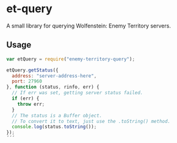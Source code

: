 et-query
========
A small library for querying Wolfenstein: Enemy Territory servers.

## Usage
```javascript
var etQuery = require("enemy-territory-query");

etQuery.getStatus({
  address: "server-address-here",
  port: 27960
}, function (status, rinfo, err) {
  // If err was set, getting server status failed.
  if (err) {
    throw err;
  }
  // The status is a Buffer object.
  // To convert it to text, just use the .toString() method.
  console.log(status.toString());
});
´´´